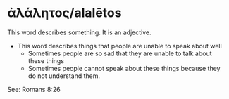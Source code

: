 # ἀλάλητος/alalētos
This word describes something. It is an adjective.
* This word describes things that people are unable to speak about well
    * Sometimes people are so sad that they are unable to talk about these things
    * Sometimes people cannot speak about these things because they do not understand them.

See: Romans 8:26
